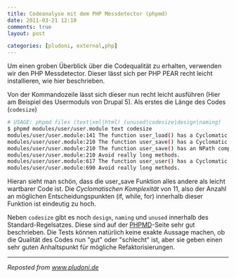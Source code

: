 ```yaml
---
title: Codeanalyse mit dem PHP Messdetector (phpmd)
date: 2011-03-21 12:10
comments: true
layout: post

categories: [pludoni, external,php]
---
```

 Um einen groben Überblick über die Codequalität zu erhalten, verwenden wir den PHP Messdetector. Dieser lässt sich per PHP PEAR recht leicht installieren, wie hier beschrieben.

 Von der Kommandozeile lässt sich dieser nun recht leicht ausführen (Hier am Beispiel des Usermoduls von Drupal 5). Als erstes die Länge des Codes (```codesize```)


```bash
# USAGE: phpmd files (text|xml|html) (unused|codesize|design|naming)
$ phpmd modules/user/user.module text codesize
modules/user/user.module:141 The function user_load() has a Cyclomatic Complexity of 10.
modules/user/user.module:210 The function user_save() has a Cyclomatic Complexity of 54.
modules/user/user.module:210 The function user_save() has an NPath complexity of 164166.
modules/user/user.module:210 Avoid really long methods.
modules/user/user.module:617 The function user_user() has a Cyclomatic Complexity of 13.
modules/user/user.module:690 Avoid really long methods.
```


 Hieran sieht man schön, dass die user_save Funktion alles andere als leicht wartbarer Code ist. Die *Cyclomatischen Komplexität* von 11, also der Anzahl an möglichen Entscheidungspunkten (if, while, for) innerhalb dieser Funktion ist eindeutig zu hoch.

 Neben ```codesize``` gibt es noch ```design```, ```naming``` und ```unused``` innerhalb des Standard-Regelsatzes. Diese sind auf der [PHPMD](http://phpmd.org/)-Seite sehr gut beschrieben.
 Die Tests können natürlich keine exakte Aussage machen, ob die Qualität des Codes nun "gut" oder "schlecht" ist, aber sie geben einen sehr guten Anhaltspunkt für mögliche Refaktorisierungen.

---
<i>Reposted from <a href='http://www.pludoni.de/node/1036' rel='canonical'>www.pludoni.de</a></i>
